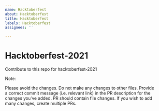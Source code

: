 ```yaml
---
name: Hacktoberfest
about: Hacktoberfest
title: Hacktoberfest
labels: Hacktoberfest
assignees: ''

---
```


# Hacktoberfest-2021
Contribute to this repo for hacktoberfest-2021

Note:

Please avoid the changes.
Do not make any changes to other files.
Provide a correct commit message (i.e. relevant link) in the PR description for the changes you've added.
PR should contain file changes. If you wish to add many changes, create multiple PRs.
